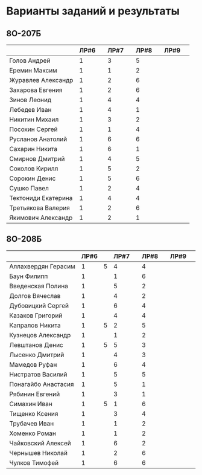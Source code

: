 # Варианты заданий и результаты

## 8О-207Б
|                     | ЛР#6 |   | ЛР#7 |   | ЛР#8 |   | ЛР#9 |   |
|---------------------|------|---|------|---|------|---|------|---|
| Голов Андрей        | 1    |   |  3   |   |  5   |   |      |   |
| Еремин Максим       | 1    |   |  1   |   |  2   |   |      |   |
| Журавлев Александр  | 1    |   |  2   |   |  6   |   |      |   |
| Захарова Евгения    | 1    |   |  2   |   |  6   |   |      |   |
| Зинов  Леонид       | 1    |   |  4   |   |  4   |   |      |   |
| Лебедев Иван        | 1    |   |  4   |   |  1   |   |      |   |
| Никитин Михаил      | 1    |   |  3   |   |  2   |   |      |   |
| Посохин Сергей      | 1    |   |  1   |   |  4   |   |      |   |
| Русланов Анатолий   | 1    |   |  6   |   |  6   |   |      |   |
| Сахарин Никита      | 1    |   |  6   |   |  1   |   |      |   |
| Смирнов Дмитрий     | 1    |   |  4   |   |  5   |   |      |   |
| Соколов Кирилл      | 1    |   |  5   |   |  2   |   |      |   |
| Сорокин Денис       | 1    |   |  5   |   |  6   |   |      |   |
| Сушко Павел         | 1    |   |  2   |   |  4   |   |      |   |
| Тектониди Екатерина | 1    |   |  4   |   |  4   |   |      |   |
| Третьякова Валерия  | 1    |   |  2   |   |  6   |   |      |   |
| Якимович Александр  | 1    |   |  2   |   |  1   |   |      |   |

## 8О-208Б
|                     | ЛР#6 |   | ЛР#7 |   | ЛР#8 |   | ЛР#9 |   |
|---------------------|------|---|------|---|------|---|------|---|
| Аллахвердян Герасим | 1    | 5 |  4   |   |  4   |   |      |   |
| Баун Филипп         | 1    |   |  1   |   |  6   |   |      |   |
| Введенская Полина   | 1    |   |  5   |   |  2   |   |      |   |
| Долгов Вячеслав     | 1    |   |  4   |   |  2   |   |      |   |
| Дубовицкий Сергей   | 1    |   |  6   |   |  4   |   |      |   |
| Казаков Григорий    | 1    |   |  4   |   |  4   |   |      |   |
| Капралов Никита     | 1    | 5 |  2   |   |  5   |   |      |   |
| Кузнецов Александр  | 1    |   |  1   |   |  2   |   |      |   |
| Левштанов Денис     | 1    | 5 |  5   |   |  3   |   |      |   |
| Лысенко Дмитрий     | 1    |   |  4   |   |  3   |   |      |   |
| Мамедов Руфан       | 1    |   |  6   |   |  4   |   |      |   |
| Нистратов Василий   | 1    |   |  5   |   |  5   |   |      |   |
| Понагайбо Анастасия | 1    |   |  5   |   |  1   |   |      |   |
| Рябинин Евгений     | 1    |   |  3   |   |  1   |   |      |   |
| Симахин Иван        | 1    | 5 |  1   |   |  6   |   |      |   |
| Тищенко Ксения      | 1    |   |  3   |   |  4   |   |      |   |
| Трубачев Иван       | 1    |   |  1   |   |  2   |   |      |   |
| Хоменко Роман       | 1    |   |  1   |   |  2   |   |      |   |
| Чайковский Алексей  | 1    |   |  6   |   |  2   |   |      |   |
| Чернышев Николай    | 1    |   |  2   |   |  6   |   |      |   |
| Чулков Тимофей      | 1    |   |  6   |   |  6   |   |      |   |
